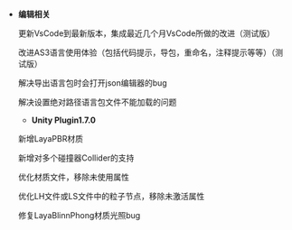 
- **编辑相关**

  更新VsCode到最新版本，集成最近几个月VsCode所做的改进（测试版）

  改进AS3语言使用体验（包括代码提示，导包，重命名，注释提示等等）（测试版）

  解决导出语言包时会打开json编辑器的bug

  解决设置绝对路径语言包文件不能加载的问题


  - **Unity Plugin1.7.0**


   新增LayaPBR材质

   新增对多个碰撞器Collider的支持

   优化材质文件，移除未使用属性

   优化LH文件或LS文件中的粒子节点，移除未激活属性

   修复LayaBlinnPhong材质光照bug
